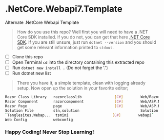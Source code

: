 # .NetCore.Webapi7.Template
Alternate .NetCore Webapi Template

> How do you use this repo? 
> Well first you will need to have a .NET Core SDK installed. If you do not, you can get that here [.NET Core SDK](https://dotnet.microsoft.com/en-us/download).
> If you are still unsure, just run `dotnet --version` and you should get some relevant information printed to `stdout`. 

- [ ] Clone this repo
- [ ] Open Terminal `cd` into the directory containing this extracted repo
- [ ] Run `dotnet new install .` (Do not forget the '.')
- [ ] Run dotnet new list

> There you have it, a simple template, clean with logging already setup. Now open up the solution in your favorite editor;  

```bash
Razor Class Library   razorclasslib               [C#]        Web/Razor/Library
Razor Component       razorcomponent              [C#]        Web/ASP.NET
Razor Page            page                        [C#]        Web/ASP.NET
Solution File         sln,solution                            Solution
`Tanglesites.Webap...  tsmini                    [C#]        webapi`
Web Config            webconfig
```

### Happy Coding! Never Stop Learning! 
